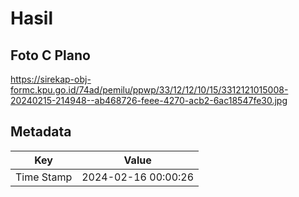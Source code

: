 # Hasil

## Foto C Plano

https://sirekap-obj-formc.kpu.go.id/74ad/pemilu/ppwp/33/12/12/10/15/3312121015008-20240215-214948--ab468726-feee-4270-acb2-6ac18547fe30.jpg


## Metadata

| Key        | Value               |
| ---------- | ------------------- |
| Time Stamp | 2024-02-16 00:00:26 |




